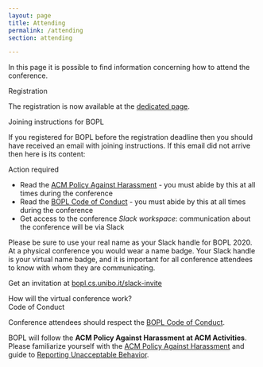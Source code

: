 ```yaml
---
layout: page
title: Attending
permalink: /attending
section: attending

---
```


In this page it is possible to find information concerning how to attend the conference.

<div class="py-4 h3">
	Registration
</div>

The registration is now available at the [dedicated page](https://webplatform.planning.it/bopl2020/Register?hack=bopl2020).

<div class="py-4 h3">
	Joining instructions for BOPL
</div>

If you registered for BOPL before the registration deadline then you should have received an email with joining instructions. 
If this email did not arrive then here is its content:

Action required

* Read the [ACM Policy Against Harassment](https://www.acm.org/about-acm/policy-against-harassment) - you must abide by this at all times during the conference
* Read the [BOPL Code of Conduct](code-of-conduct.html) - you must abide by this at all times during the conference
* Get access to the conference _Slack workspace_: communication about the conference will be via Slack

Please be sure to use your real name as your Slack handle for BOPL 2020. 
At a physical conference you would wear a name badge. 
Your Slack handle is your virtual name badge, and it is important for all conference attendees to know with whom they are communicating. 

Get an invitation at [bopl.cs.unibo.it/slack-invite](slack-invite)

<!-- For your invitation to work, you will need to use the email address that you used when registering for BOPL. If you believe you are using this link yet you do not manage to get a Slack invitation then email registration@regmaster.com for support.

BOPL and its co-located events will be delivered as webinars. You will receive announcements on Slack for how to access the conference tracks as YouTube live streams in due course. If Slack is not available in your country then you will receive a Zoom webinar invitation instead.

From the online conference program, you can create a personalised iCal calendar for the sessions you are most interested in.

If you use social media, please help us to create a buzz around the conference using the #BOPL2020 hashtag. You may wish to follow the conference on Twitter or Facebook. -->

<div class="py-4 h3">
	How will the virtual conference work?
</div>

<!-- Check out these videos that give a flavour of how the conference will run:

    How virtual BOPL will work
    Hallway interaction at BOPL

The main BOPL conference will be Wednesday, 17 June through Friday, 19 June. Several exciting events that would usually be co-located with BOPL will also be held virtually during 15-16 June; see “Tracks” above for details.

The BOPL technical program will be single track and will run 12h/day during 17-19 June. This means that it covers plenty of time zones! It also means that you can pick and choose the sessions you’d like to attend without the constraints imposed by parallel tracks. Check out the program.

The technical program will run as a webinar. After registering, you will receive details on how to access the webinar shortly after registration closes on 5 June. If you are in a country where YouTube is available you will access the webinar via a YouTube live stream. If YouTube is not available to you, you will be able to access the webinar via Zoom.

During each session a talk video for each paper will be broadcast to the webinar, after which one of the paper’s authors will answer questions from conference attendees live, moderated by a session chair.

There is also an “Ask me Anything” track, where several leading lights in the Programming Languages field will be available live to answer your most burning questions! Check out the Ask Me Anything program, which will also be delivered via a live stream using YouTube or Zoom depending on territory.

We will use Slack for communication among attendees; you will be invited to our Slack workspace after registration closes.

We are still brainstorming ideas for ways to achieve some of the social and networking aspects of a physical conference. -->

<div class="py-4 h3">
	Code of Conduct
</div>

Conference attendees should respect the [BOPL Code of Conduct](code-of-conduct.html).

BOPL will follow the **ACM Policy Against Harassment at ACM Activities**. 
Please familiarize yourself with the [ACM Policy Against Harassment](https://www.acm.org/about-acm/policy-against-harassment) and guide to [Reporting Unacceptable Behavior](https://www.acm.org/about-acm/reporting-unacceptable-behavior).
 
